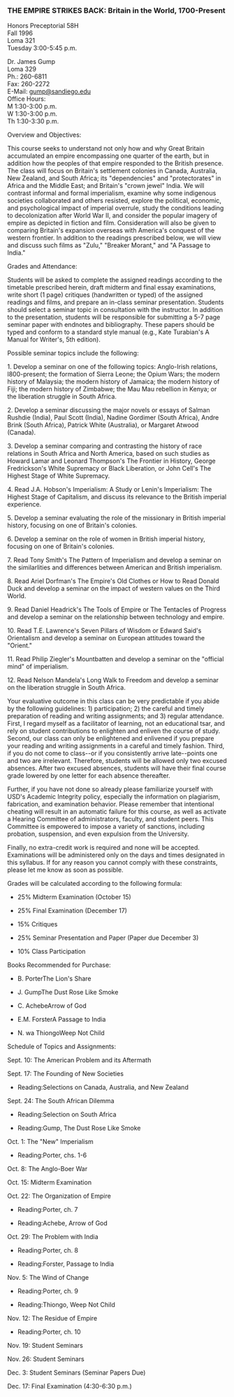 ### THE EMPIRE STRIKES BACK: Britain in the World, 1700-Present

  
Honors Preceptorial 58H  
Fall 1996  
Loma 321  
Tuesday 3:00-5:45 p.m.  

Dr. James Gump  
Loma 329  
Ph.: 260-6811  
Fax: 260-2272  
E-Mail: gump@sandiego.edu  
Office Hours:  
M 1:30-3:00 p.m.  
W 1:30-3:00 p.m.  
Th 1:30-3:30 p.m.  

Overview and Objectives:  

This course seeks to understand not only how and why Great Britain accumulated
an empire encompassing one quarter of the earth, but in addition how the
peoples of that empire responded to the British presence. The class will focus
on Britain's settlement colonies in Canada, Australia, New Zealand, and South
Africa; its "dependencies" and "protectorates" in Africa and the Middle East;
and Britain's "crown jewel" India. We will contrast informal and formal
imperialism, examine why some indigenous societies collaborated and others
resisted, explore the political, economic, and psychological impact of
imperial overrule, study the conditions leading to decolonization after World
War II, and consider the popular imagery of empire as depicted in fiction and
film. Consideration will also be given to comparing Britain's expansion
overseas with America's conquest of the western frontier. In addition to the
readings prescribed below, we will view and discuss such films as "Zulu,"
"Breaker Morant," and "A Passage to India."  

  
Grades and Attendance:  

Students will be asked to complete the assigned readings according to the
timetable prescribed herein, draft midterm and final essay examinations, write
short (1 page) critiques (handwritten or typed) of the assigned readings and
films, and prepare an in-class seminar presentation. Students should select a
seminar topic in consultation with the instructor. In addition to the
presentation, students will be responsible for submitting a 5-7 page seminar
paper with endnotes and bibliography. These papers should be typed and conform
to a standard style manual (e.g., Kate Turabian's A Manual for Writer's, 5th
edition).  

Possible seminar topics include the following:  

1\. Develop a seminar on one of the following topics: Anglo-Irish relations,
l800-present; the formation of Sierra Leone; the Opium Wars; the modern
history of Malaysia; the modern history of Jamaica; the modern history of
Fiji; the modern history of Zimbabwe; the Mau Mau rebellion in Kenya; or the
liberation struggle in South Africa.  

2\. Develop a seminar discussing the major novels or essays of Salman Rushdie
(India), Paul Scott (India), Nadine Gordimer (South Africa), Andre Brink
(South Africa), Patrick White (Australia), or Margaret Atwood (Canada).  

3\. Develop a seminar comparing and contrasting the history of race relations
in South Africa and North America, based on such studies as Howard Lamar and
Leonard Thompson's The Frontier in History, George Fredrickson's White
Supremacy or Black Liberation, or John Cell's The Highest Stage of White
Supremacy.  

4\. Read J.A. Hobson's Imperialism: A Study or Lenin's Imperialism: The
Highest Stage of Capitalism, and discuss its relevance to the British imperial
experience.  

5\. Develop a seminar evaluating the role of the missionary in British
imperial history, focusing on one of Britain's colonies.  

6\. Develop a seminar on the role of women in British imperial history,
focusing on one of Britain's colonies.  

7\. Read Tony Smith's The Pattern of Imperialism and develop a seminar on the
similarlities and differences between American and British imperialism.  

8\. Read Ariel Dorfman's The Empire's Old Clothes or How to Read Donald Duck
and develop a seminar on the impact of western values on the Third World.  

9\. Read Daniel Headrick's The Tools of Empire or The Tentacles of Progress
and develop a seminar on the relationship between technology and empire.  

10\. Read T.E. Lawrence's Seven Pillars of Wisdom or Edward Said's Orientalism
and develop a seminar on European attitudes toward the "Orient."  

11\. Read Philip Ziegler's Mountbatten and develop a seminar on the "official
mind" of imperialism.  
  
12\. Read Nelson Mandela's Long Walk to Freedom and develop a seminar on the
liberation struggle in South Africa.  

Your evaluative outcome in this class can be very predictable if you abide by
the following guidelines: 1) participation; 2) the careful and timely
preparation of reading and writing assignments; and 3) regular attendance.
First, I regard myself as a facilitator of learning, not an educational tsar,
and rely on student contributions to enlighten and enliven the course of
study. Second, our class can only be enlightened and enlivened if you prepare
your reading and writing assignments in a careful and timely fashion. Third,
if you do not come to class--or if you consistently arrive late--points one
and two are irrelevant. Therefore, students will be allowed only two excused
absences. After two excused absences, students will have their final course
grade lowered by one letter for each absence thereafter.  

Further, if you have not done so already please familiarize yourself with
USD's Academic Integrity policy, especially the information on plagiarism,
fabrication, and examination behavior. Please remember that intentional
cheating will result in an automatic failure for this course, as well as
activate a Hearing Committee of administrators, faculty, and student peers.
This Committee is empowered to impose a variety of sanctions, including
probation, suspension, and even expulsion from the University.  

Finally, no extra-credit work is required and none will be accepted.
Examinations will be administered only on the days and times designated in
this syllabus. If for any reason you cannot comply with these constraints,
please let me know as soon as possible.  

Grades will be calculated according to the following formula:  

  * 25% Midterm Examination (October 15)  

  * 25% Final Examination (December 17)  

  * 15% Critiques  

  * 25% Seminar Presentation and Paper (Paper due December 3)  

  * 10% Class Participation  

  
Books Recommended for Purchase:  

  * B. PorterThe Lion's Share  

  * J. GumpThe Dust Rose Like Smoke  

  * C. AchebeArrow of God  

  * E.M. ForsterA Passage to India  

  * N. wa ThiongoWeep Not Child  

  
Schedule of Topics and Assignments:  

Sept. 10: The American Problem and its Aftermath  

Sept. 17: The Founding of New Societies  

  * Reading:Selections on Canada, Australia, and New Zealand  

Sept. 24: The South African Dilemma  

  * Reading:Selection on South Africa  

  * Reading:Gump, The Dust Rose Like Smoke  

Oct. 1: The "New" Imperialism  

  * Reading:Porter, chs. 1-6  

Oct. 8: The Anglo-Boer War  

Oct. 15: Midterm Examination  

Oct. 22: The Organization of Empire  

  * Reading:Porter, ch. 7  

  * Reading:Achebe, Arrow of God  

Oct. 29: The Problem with India  

  * Reading:Porter, ch. 8  

  * Reading:Forster, Passage to India  

Nov. 5: The Wind of Change  

  * Reading:Porter, ch. 9  

  * Reading:Thiongo, Weep Not Child  

Nov. 12: The Residue of Empire  

  * Reading:Porter, ch. 10  

Nov. 19: Student Seminars  

Nov. 26: Student Seminars  

Dec. 3: Student Seminars (Seminar Papers Due)  

Dec. 17: Final Examination (4:30-6:30 p.m.)  

